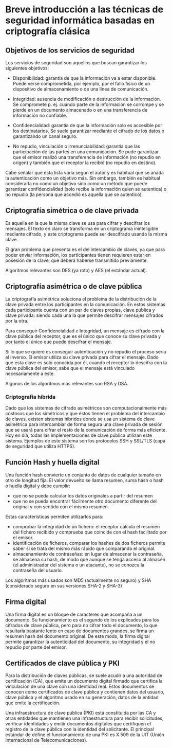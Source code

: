 # Breve introducción a las técnicas de seguridad informática basadas en criptografía clásica

## Objetivos de los servicios de seguridad

Los servicios de seguridad son aquellos que buscan garantizar los siguientes objetivos:

- Disponibilidad: garantía de que la información va a estar disponible. Puede verse comprometida, por ejemplo, por el fallo físico de un dispositivo de almacenamiento o de una línea de comunicación.

- Integridad: ausencia de modificación o destrucción de la información. Se compromete p. ej. cuando parte de la información se corrompe y se pierde en un documento almacenado o en una transferencia de información no confiable.

- Confidencialidad: garantía de que la información solo es accesible por los destinatarios. Se suele garantizar mediante el cifrado de los datos o garantizando un canal seguro.

- No repudio, vinculación o irrenunciabilidad: garantía que las participación de las partes en una comunicación. Se pude garantizar que el emisor realizó una transferencia de información (no repudio en origen) y también que el receptor la recibió (no repudio en destino).

Cabe señalar que esta lista varía según el autor y es habitual que se añada la autenticación como un objetivo más. Sin embargo, también es habitual considerarla no como un objetivo sino como un método que puede garantizar confidencialidad (solo recibe la información quien se autentica) o no repudio (la persona que accedió es aquella que se autenticó).

## Criptografía simétrica o de clave privada

Es aquella en la que la misma clave se usa para cifrar y descifrar los mensajes. El texto en claro se transforma en un criptograma ininteligible mediante cifrado, y este criptograma puede ser descifrado usando la misma clave.

El gran problema que presenta es el del intercambio de claves, ya que para poder enviar información, los participantes tienen requieren estar en posesión de la clave, que deberá haberse transmitido previamente.

Algoritmos relevantes son DES (ya roto) y AES (el estándar actual).

## Criptografía asimétrica o de clave pública

La criptografía asimétrica soluciona el problema de la distribución de la clave privada entre los participantes en la comunicación. En estos sistemas cada participante cuenta con un par de claves propias, clave pública y clave privada: siendo cada una la que permite descifrar mensajes cifrados por la otra.

Para conseguir Confidencialidad e Integridad, un mensaje es cifrado con la clave pública del receptor, que es el único que conoce su clave privada y por tanto el único que puede descifrar el mensaje.

Si lo que se quiere es conseguir autenticación y no repudio el proceso sería el inverso. El emisor utiliza su clave privada para cifrar el mensaje. Dado que esta clave es solo conocida por él, cuando el receptor lo descifra con la clave pública del emisor, sabe que el mensaje está vinculado necesariamente a éste.

Algunos de los algoritmos más relevantes son RSA y DSA.

### Criptografía híbrida

Dado que los sistemas de cifrado asimétricos son computacionalmente más costosos que los simétricos y que éstos tienen el problema del intercambio de claves, existen sistemas híbridos donde se usa un sistema de clave asimétrica para intercambiar de forma segura una clave privada de sesión que se usará para cifrar el resto de la comunicación de forma más eficiente. Hoy en día, todas las implementaciones de clave pública utilizan este sistema. Ejemplos de este sistema son los protocolos SSH y SSL/TLS (capa de seguridad que utiliza HTTPS).

## Función Hash y huella digital

Una función hash convierte un conjunto de datos de cualquier tamaño en otro de longitud fija. El valor devuelto se llama resumen, suma hash o hash o huella digital y debe cumplir:

- que no se pueda calcular los datos originales a partir del resumen
- que no se pueda encontrar fácilmente otro documento diferente del original y con sentido con el mismo resumen.

Estas características permiten utilizarlos para:

- comprobar la integridad de un fichero: el receptor calcula el resumen del fichero recibido y comprueba que coincide con el hash facilitado por el emisor.
- identificación de ficheros, comparar los hashes de dos ficheros permite saber si se trata del mismo más rápido que comparando el original.
- almacenamiento de contraseñas: en lugar de almacenar la contraseña, se almacena su hash, de modo que aunque se tenga acceso al almacén (el administrador del sistema o un atacante), no se conozca la contraseña del usuario.

Los algoritmos más usados son MD5 (actualmente no seguro) y SHA (considerado seguro en sus versiones SHA-2 y SHA-3)

## Firma digital

Una firma digital es un bloque de caracteres que acompaña a un documento. Su funcionamiento es el segundo de los explicados para los cifrados de clave pública, pero para no cifrar todo el documento, lo que resultaría bastante lento en caso de documentos grandes, se firma un resumen hash del documento original. De este modo, la firma digital permite garantizar la autenticidad del documento, su integridad y el no repudio por parte del emisor.

## Certificados de clave pública y PKI

Para la distribución de claves públicas, se suele acudir a una autoridad de certificación (CA), que emite un documento digital firmado que certifica la vinculación de una clave con una identidad real. Estos documentos se conocen como certificados de clave pública y contienen datos del usuario, clave pública y el algoritmo usado en su generación, datos de la entidad que emite la certificación.

Una infraestructura de clave pública (PKI) está constituida por las CA y otras entidades que mantienen una infraestructura para recibir solicitudes, verificar identidades y emitir documentos digitales que certifiquen el registro de la clave pública con la identidad del solicitante. El principal estándar de define el funcionamiento de una PKI es X.509 de la UIT (Unión Internacional de Telecomunicaciones).
